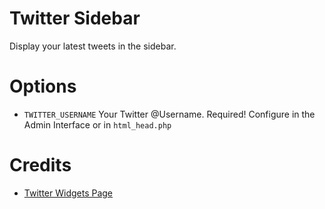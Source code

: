 # Twitter Sidebar
Display your latest tweets in the sidebar.

# Options
* `TWITTER_USERNAME` Your Twitter @Username. Required! Configure in the Admin Interface or in `html_head.php`

# Credits
* [Twitter Widgets Page](https://twitter.com/about/resources/widgets/widget_profile)